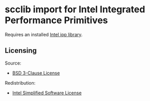 # scclib import for Intel Integrated Performance Primitives

Requires an installed
[Intel ipp library](https://www.intel.com/content/www/us/en/developer/tools/oneapi/ipp.html).

## Licensing

Source:
* [BSD 3-Clause License](LICENSE)

Redistribution:
* [Intel Simplified Software License](intel_license.txt)